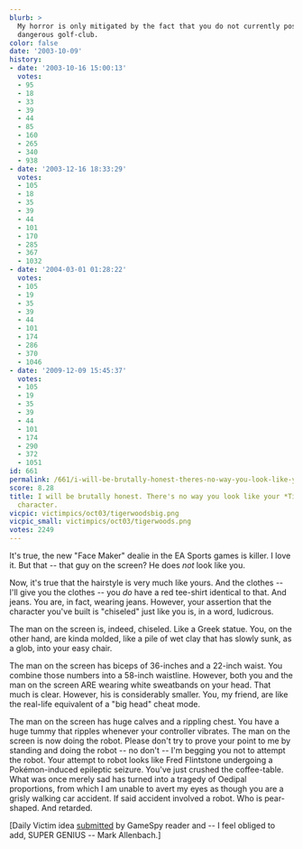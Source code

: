 ```yaml
---
blurb: >
  My horror is only mitigated by the fact that you do not currently possess a large,
  dangerous golf-club.
color: false
date: '2003-10-09'
history:
- date: '2003-10-16 15:00:13'
  votes:
  - 95
  - 18
  - 33
  - 39
  - 44
  - 85
  - 160
  - 265
  - 340
  - 938
- date: '2003-12-16 18:33:29'
  votes:
  - 105
  - 18
  - 35
  - 39
  - 44
  - 101
  - 170
  - 285
  - 367
  - 1032
- date: '2004-03-01 01:28:22'
  votes:
  - 105
  - 19
  - 35
  - 39
  - 44
  - 101
  - 174
  - 286
  - 370
  - 1046
- date: '2009-12-09 15:45:37'
  votes:
  - 105
  - 19
  - 35
  - 39
  - 44
  - 101
  - 174
  - 290
  - 372
  - 1051
id: 661
permalink: /661/i-will-be-brutally-honest-theres-no-way-you-look-like-your-tiger-woods-2004-character/
score: 8.28
title: I will be brutally honest. There's no way you look like your *Tiger Woods 2004*
  character.
vicpic: victimpics/oct03/tigerwoodsbig.png
vicpic_small: victimpics/oct03/tigerwoods.png
votes: 2249
---
```


It's true, the new "Face Maker" dealie in the EA Sports games is killer.
I love it. But that -- that guy on the screen? He does *not* look like
you.

Now, it's true that the hairstyle is very much like yours. And the
clothes -- I'll give you the clothes -- you *do* have a red tee-shirt
identical to that. And jeans. You are, in fact, wearing jeans. However,
your assertion that the character you've built is "chiseled" just like
you is, in a word, ludicrous.

The man on the screen is, indeed, chiseled. Like a Greek statue. You, on
the other hand, are kinda molded, like a pile of wet clay that has
slowly sunk, as a glob, into your easy chair.

The man on the screen has biceps of 36-inches and a 22-inch waist. You
combine those numbers into a 58-inch waistline. However, both you and
the man on the screen ARE wearing white sweatbands on your head. That
much is clear. However, his is considerably smaller. You, my friend, are
like the real-life equivalent of a "big head" cheat mode.

The man on the screen has huge calves and a rippling chest. You have a
huge tummy that ripples whenever your controller vibrates. The man on
the screen is now doing the robot. Please don't try to prove your point
to me by standing and doing the robot -- no don't -- I'm begging you not
to attempt the robot. Your attempt to robot looks like Fred Flintstone
undergoing a Pokémon-induced epileptic seizure. You've just crushed the
coffee-table. What was once merely sad has turned into a tragedy of
Oedipal proportions, from which I am unable to avert my eyes as though
you are a grisly walking car accident. If said accident involved a
robot. Who is pear-shaped. And retarded.

\[Daily Victim idea
[submitted](http://web.archive.org/web/20031009000000/http://feedback.gamespy.com/)
by GameSpy reader and -- I feel obliged to add, SUPER GENIUS -- Mark
Allenbach.\]